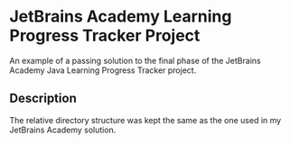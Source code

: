# JetBrains Academy Learning Progress Tracker Project

An example of a passing solution to the final phase of the JetBrains Academy Java Learning Progress Tracker project.

## Description

The relative directory structure was kept the same as the one used in my JetBrains Academy solution.
